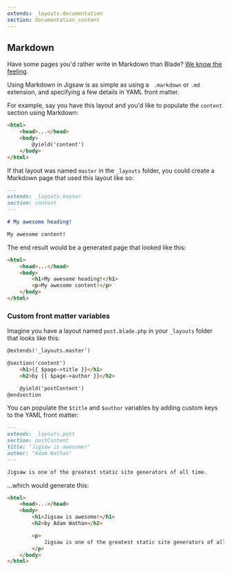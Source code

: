 ```yaml
---
extends: _layouts.documentation
section: documentation_content
---
```


## Markdown

Have some pages you'd rather write in Markdown than Blade? [We know the feeling](https://github.com/tightenco/jigsaw-site/tree/master/source/docs).

Using Markdown in Jigsaw is as simple as using a ` .markdown` or `.md` extension, and specifying a few details in YAML front matter.

For example, say you have this layout and you'd like to populate the `content` section using Markdown:

```html
<html>
    <head>...</head>
    <body>
        @yield('content')
    </body>
</html>
```

If that layout was named `master` in the `_layouts` folder, you could create a Markdown page that used this layout like so:

```markdown
---
extends: _layouts.master
section: content
---

# My awesome heading!

My awesome content!
```

The end result would be a generated page that looked like this:

```html
<html>
    <head>...</head>
    <body>
        <h1>My awesome heading!</h1>
        <p>My awesome content!</p>
    </body>
</html>
```

### Custom front matter variables

Imagine you have a layout named `post.blade.php` in your `_layouts` folder that looks like this:

```html
@extends('_layouts.master')

@section('content')
    <h1>{{ $page->title }}</h1>
    <h2>by {{ $page->author }}</h2>

    @yield('postContent')
@endsection
```

You can populate the `$title` and `$author` variables by adding custom keys to the YAML front matter:


```markdown
---
extends: _layouts.post
section: postContent
title: "Jigsaw is awesome!"
author: "Adam Wathan"
---

Jigsaw is one of the greatest static site generators of all time.
```

...which would generate this:

```html
<html>
    <head>...</head>
    <body>
        <h1>Jigsaw is awesome!</h1>
        <h2>by Adam Wathan</h2>

        <p>
            Jigsaw is one of the greatest static site generators of all time.
        </p>
    </body>
</html>
```
